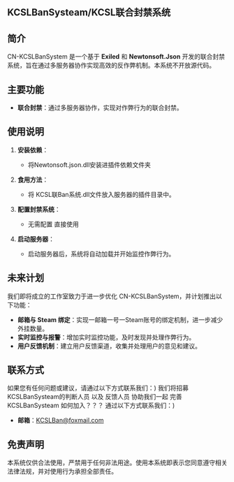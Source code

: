 ## KCSLBanSysteam/KCSL联合封禁系统
## 简介

CN-KCSLBanSystem 是一个基于 **Exiled** 和 **Newtonsoft.Json** 开发的联合封禁系统，旨在通过多服务器协作实现高效的反作弊机制。本系统不开放源代码。
## 主要功能

- **联合封禁**：通过多服务器协作，实现对作弊行为的联合封禁。
## 使用说明

1. **安装依赖**：
   - 将Newtonsoft.json.dll安装进插件依赖文件夹

2. **食用方法**：
   - 将 KCSL联Ban系统.dll文件放入服务器的插件目录中。

3. **配置封禁系统**：
   - 无需配置 直接使用

4. **启动服务器**：
   - 启动服务器后，系统将自动加载并开始监控作弊行为。

## 未来计划

我们即将成立的工作室致力于进一步优化 CN-KCSLBanSystem，并计划推出以下功能：

- **邮箱与 Steam 绑定**：实现一邮箱一号一Steam账号的绑定机制，进一步减少外挂数量。
- **实时监控与报警**：增加实时监控功能，及时发现并处理作弊行为。
- **用户反馈机制**：建立用户反馈渠道，收集并处理用户的意见和建议。

## 联系方式

如果您有任何问题或建议，请通过以下方式联系我们：)
我们将招募 KCSLBanSysteam的判断人员 以及 反馈人员
协助我们一起 完善 KCSLBanSysteam 如何加入？？？
通过以下方式联系我们：)


- **邮箱**：KCSLBan@foxmail.com
## 免责声明

本系统仅供合法使用，严禁用于任何非法用途。使用本系统即表示您同意遵守相关法律法规，并对使用行为承担全部责任。
